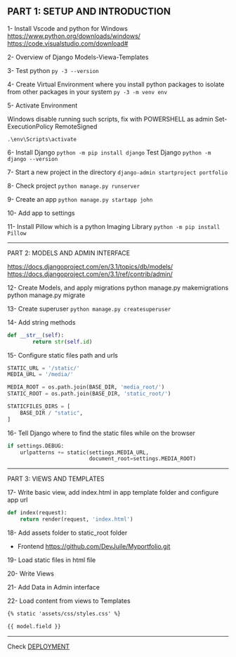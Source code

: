 ## PART 1: SETUP AND INTRODUCTION

1- Install Vscode and python for Windows
https://www.python.org/downloads/windows/
https://code.visualstudio.com/download#


2- Overview of Django
Models-Viewa-Templates


3- Test python
`py -3 --version`

4- Create Virtual Environment where you install python packages to isolate from
other packages in your system
`py -3 -m venv env`

5- Activate Environment

Windows disable running such scripts, fix with
POWERSHELL as admin
Set-ExecutionPolicy RemoteSigned

`.\env\Scripts\activate`

6- Install Django
`python -m pip install django`
Test Django
`python -m django --version`

7- Start a new project in the directory
`django-admin startproject portfolio`

8- Check project
`python manage.py runserver`

9- Create an app
`python manage.py startapp john`

10- Add app to settings

11- Install Pillow which is a python Imaging Library
`python -m pip install Pillow `


---------------------------------------------------------------------
PART 2: MODELS AND ADMIN INTERFACE

https://docs.djangoproject.com/en/3.1/topics/db/models/
https://docs.djangoproject.com/en/3.1/ref/contrib/admin/


12- Create Models, and apply migrations
python manage.py makemigrations
python manage.py migrate

13- Create superuser
`python manage.py createsuperuser`

14- Add string methods
```python
def __str__(self):
        return str(self.id)
```

15- Configure static files path and urls
```python
STATIC_URL = '/static/'
MEDIA_URL = '/media/'

MEDIA_ROOT = os.path.join(BASE_DIR, 'media_root/')
STATIC_ROOT = os.path.join(BASE_DIR, 'static_root/')

STATICFILES_DIRS = [
    BASE_DIR / "static",
]
```

16- Tell Django where to find the static files while on the browser

```python
if settings.DEBUG:
    urlpatterns += static(settings.MEDIA_URL,
                          document_root=settings.MEDIA_ROOT)
```


---------------------------------------------------------------------

PART 3: VIEWS AND TEMPLATES


17- Write basic view, add index.html in app template folder and configure 
app url

```python
def index(request):
    return render(request, 'index.html')
```
18- Add assets folder to static_root folder
- Frontend
https://github.com/DevJuile/Myportfolio.git

19- Load static files in html file

20- Write Views

21- Add Data in Admin interface

22- Load content from views to Templates
```html
{% static 'assets/css/styles.css' %}

{{ model.field }}
```

---------------------------------------------------------------------
Check [DEPLOYMENT](Deploy.md)

